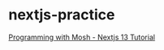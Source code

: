 # nextjs-practice

[Programming with Mosh - Nextjs 13 Tutorial](https://www.youtube.com/watch?v=ZVnjOPwW4ZA)

